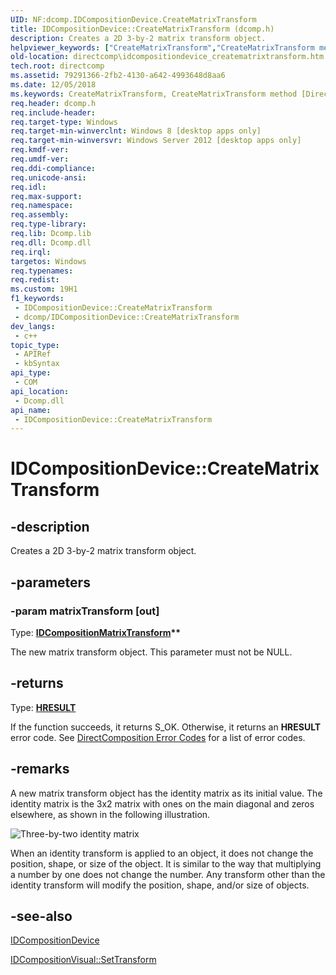 ```yaml
---
UID: NF:dcomp.IDCompositionDevice.CreateMatrixTransform
title: IDCompositionDevice::CreateMatrixTransform (dcomp.h)
description: Creates a 2D 3-by-2 matrix transform object.
helpviewer_keywords: ["CreateMatrixTransform","CreateMatrixTransform method [DirectComposition]","CreateMatrixTransform method [DirectComposition]","IDCompositionDevice interface","IDCompositionDevice interface [DirectComposition]","CreateMatrixTransform method","IDCompositionDevice.CreateMatrixTransform","IDCompositionDevice::CreateMatrixTransform","dcomp/IDCompositionDevice::CreateMatrixTransform","directcomp.idcompositiondevice_creatematrixtransform"]
old-location: directcomp\idcompositiondevice_creatematrixtransform.htm
tech.root: directcomp
ms.assetid: 79291366-2fb2-4130-a642-4993648d8aa6
ms.date: 12/05/2018
ms.keywords: CreateMatrixTransform, CreateMatrixTransform method [DirectComposition], CreateMatrixTransform method [DirectComposition],IDCompositionDevice interface, IDCompositionDevice interface [DirectComposition],CreateMatrixTransform method, IDCompositionDevice.CreateMatrixTransform, IDCompositionDevice::CreateMatrixTransform, dcomp/IDCompositionDevice::CreateMatrixTransform, directcomp.idcompositiondevice_creatematrixtransform
req.header: dcomp.h
req.include-header: 
req.target-type: Windows
req.target-min-winverclnt: Windows 8 [desktop apps only]
req.target-min-winversvr: Windows Server 2012 [desktop apps only]
req.kmdf-ver: 
req.umdf-ver: 
req.ddi-compliance: 
req.unicode-ansi: 
req.idl: 
req.max-support: 
req.namespace: 
req.assembly: 
req.type-library: 
req.lib: Dcomp.lib
req.dll: Dcomp.dll
req.irql: 
targetos: Windows
req.typenames: 
req.redist: 
ms.custom: 19H1
f1_keywords:
 - IDCompositionDevice::CreateMatrixTransform
 - dcomp/IDCompositionDevice::CreateMatrixTransform
dev_langs:
 - c++
topic_type:
 - APIRef
 - kbSyntax
api_type:
 - COM
api_location:
 - Dcomp.dll
api_name:
 - IDCompositionDevice::CreateMatrixTransform
---
```


# IDCompositionDevice::CreateMatrixTransform


## -description

Creates a 2D 3-by-2 matrix transform object.

## -parameters

### -param matrixTransform [out]

Type: <b><a href="/windows/desktop/api/dcomp/nn-dcomp-idcompositionmatrixtransform">IDCompositionMatrixTransform</a>**</b>

The new matrix transform object. This parameter must not be NULL.

## -returns

Type: <b><a href="/windows/desktop/WinProg/windows-data-types">HRESULT</a></b>

If the function succeeds, it returns S_OK. Otherwise, it returns an <b>HRESULT</b> error code. See <a href="/windows/desktop/directcomp/directcomposition-error-codes">DirectComposition Error Codes</a>  for a list of error codes.

## -remarks

A new matrix transform object has the identity matrix as its initial value. The identity matrix is the 3x2 matrix with ones on the main diagonal and zeros elsewhere, as shown in the following illustration. 

<img alt="Three-by-two identity matrix" src="./images/identity_3x2matrix.png"/>

When an identity transform is applied to an object, it does not change the position, shape, or size of the object. It is similar to the way that multiplying a number by one does not change the number. Any transform other than the identity transform will modify the position, shape, and/or size of objects.

## -see-also

<a href="/windows/desktop/api/dcomp/nn-dcomp-idcompositiondevice">IDCompositionDevice</a>



<a href="/previous-versions/windows/desktop/legacy/hh449178(v=vs.85)">IDCompositionVisual::SetTransform</a>

